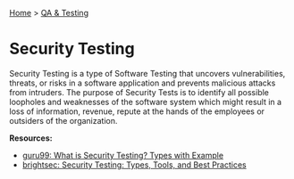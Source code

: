 [Home](../../README.md) > [QA & Testing](./README.md)

# Security Testing

Security Testing is a type of Software Testing that uncovers vulnerabilities, threats, or risks in a software application and prevents malicious attacks from intruders. The purpose of Security Tests is to identify all possible loopholes and weaknesses of the software system which might result in a loss of information, revenue, repute at the hands of the employees or outsiders of the organization.

**Resources:**
- [guru99: What is Security Testing? Types with Example](https://www.guru99.com/what-is-security-testing.html)
- [brightsec: Security Testing: Types, Tools, and Best Practices](https://brightsec.com/blog/security-testing/)
